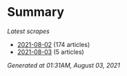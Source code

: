 # Summary
*Latest scrapes*
* [2021-08-02](https://github.com/nuuuwan/news_lk/blob/data/news_lk.2021-08-02.json) (174 articles)
* [2021-08-03](https://github.com/nuuuwan/news_lk/blob/data/news_lk.2021-08-03.json) (5 articles)

*Generated at 01:31AM, August 03, 2021*